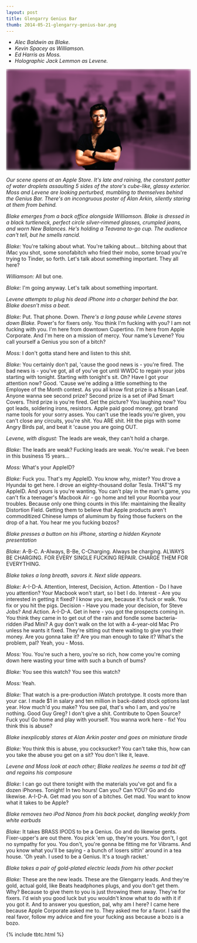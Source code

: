 ```yaml
---
layout: post
title: Glengarry Genius Bar
thumb: 2014-05-21-glengarry-genius-bar.png
---
```


*  *Alec Baldwin as Blake.*
*  *Kevin Spacey as Williamson.*
*  *Ed Harris as Moss.*
*  *Holographic Jack Lemmon as Levene.*

![The Best Photoshop I Could Do of Alec Baldwin as Jobs](/assets/2014-05-21-glengarry-genius-bar.png)

*Our scene opens at an Apple Store. It's late and raining, the constant patter of water droplets assaulting 5 sides of the store's cube-like, glassy exterior. Moss and Levene are looking perturbed, mumbling to themselves behind the Genius Bar. There's an incongruous poster of Alan Arkin, silently staring at them from behind.*

*Blake emerges from a back office alongside Williamson. Blake is dressed in a black turtleneck, perfect circle silver-rimmed glasses, crumpled jeans, and worn New Balances. He's holding a Teavana to-go cup. The audience can't tell, but he smells rancid.*

*Blake:* You're talking about what. You're talking about... bitching about that iMac you shot, some sonofabitch who fried their mobo, some broad you're trying to Tinder, so forth. Let's talk about something important. They all here?

*Williamson:* All but one.

*Blake:* I'm going anyway. Let's talk about something important. 

*Levene attempts to plug his dead iPhone into a charger behind the bar. Blake doesn't miss a beat.*

*Blake:* Put. That phone. Down. *There's a long pause while Levene stares down Blake.* Power's for fixers only. You think I'm fucking with you? I am not fucking with you. I'm here from downtown Cupertino. I'm here from Apple Corporate. And I'm here on a mission of mercy. Your name's Levene? You call yourself a Genius you son of a bitch?

*Moss:* I don't gotta stand here and listen to this shit.

*Blake:* You certainly don't pal, 'cause the good news is - you're fired. The bad news is - you've got, all of you've got until WWDC to regain your jobs starting with tonight. Starting with tonight's sit. Oh? Have I got your attention now? Good. 'Cause we're adding a little something to the Employee of the Month contest. As you all know first prize is a Nissan Leaf. Anyone wanna see second prize? Second prize is a set of iPad Smart Covers. Third prize is you're fired. Get the picture? You laughing now? You got leads, soldering irons, resistors. Apple paid good money, got brand name tools for your sorry asses. You can't use the leads you're given, you can't close any circuits, you're shit. You ARE shit. Hit the pigs with some Angry Birds pal, and beat it 'cause you are going OUT.

*Levene, with disgust:* The leads are weak, they can't hold a charge.

*Blake:* The leads are weak? Fucking leads are weak. You're weak. I've been in this business 15 years...

*Moss:* What's your AppleID?

*Blake:* Fuck you. That's my AppleID. You know why, mister? You drove a Hyundai to get here. I drove an eighty-thousand dollar Tesla. THAT'S my AppleID. And yours is you're wanting. You can't play in the man's game, you can't fix a teenager's Macbook Air - go home and tell your Roomba your troubles. Because only one thing counts in this life: maintaining the Reality Distortion Field. Getting them to believe that Apple products aren't commoditized Chinese lumps of aluminum by fixing those fuckers on the drop of a hat. You hear me you fucking bozos?

*Blake presses a button on his iPhone, starting a hidden Keynote presentation*

*Blake:* A-B-C. A-Always, B-Be, C-Charging. Always be charging. ALWAYS BE CHARGING. FOR EVERY SINGLE FUCKING REPAIR. CHARGE THEM FOR EVERYTHING.

*Blake takes a long breath, savors it. Next slide appears.*

*Blake:* A-I-D-A. Attention, Interest, Decision, Action. Attention - Do I have you attention? Your Macbook won't start, so I bet I do. Interest - Are you interested in getting it fixed? I know you are, because it's fuck or walk. You fix or you hit the pigs. Decision - Have you made your decision, for Steve Jobs? And Action. A-I-D-A. Get in here - you got the prospects coming in. You think they came in to get out of the rain and fondle some bacteria-ridden iPad Mini? A guy don't walk on the lot with a 4-year-old Mac Pro unless he wants it fixed. They're sitting out there waiting to give you their money. Are you gonna take it? Are you man enough to take it? What's the problem, pal? Yeah, you - Moss.

*Moss:* You. You're such a hero, you're so rich, how come you're coming down here wasting your time with such a bunch of bums?

*Blake:* You see this watch? You see this watch?

*Moss:* Yeah.

*Blake:* That watch is a pre-production iWatch prototype. It costs more than your car. I made $1 in salary and ten million in back-dated stock options last year. How much'd you make? You see pal, that's who I am, and you're nothing. Good Guy Greg? I don't give a shit. Contribute to Open Source? Fuck you! Go home and play with yourself. You wanna work here - fix! You think this is abuse? 

*Blake inexplicably stares at Alan Arkin poster and goes on miniature tirade*

*Blake:* You think this is abuse, you cocksucker? You can't take this, how can you take the abuse you get on a sit? You don't like it, leave. 

*Levene and Moss look at each other; Blake realizes he seems a tad bit off and regains his composure*

*Blake:* I can go out there tonight with the materials you've got and fix a dozen iPhones. Tonight! In two hours! Can you? Can YOU? Go and do likewise. A-I-D-A. Get mad you son of a bitches. Get mad. You want to know what it takes to be Apple? 

*Blake removes two iPod Nanos from his back pocket, dangling weakly from white earbuds*

*Blake:* It takes BRASS IPODS to be a Genius. Go and do likewise gents. Fixer-upper's are out there. You pick 'em up, they're yours. You don't, I got no sympathy for you. You don't, you're gonna be fitting me for Vibrams. And you know what you'll be saying - a bunch of losers sittin' around in a tea house. 'Oh yeah. I used to be a Genius. It's a tough racket.' 

*Blake takes a pair of gold-plated electric leads from his other pocket*

*Blake:* These are the new leads. These are the Glengarry leads. And they're gold, actual gold, like Beats headphones plugs, and you don't get them. Why? Because to give them to you is just throwing them away. They're for fixers. I'd wish you good luck but you wouldn't know what to do with it if you got it. And to answer you question, pal, why am I here? I came here because Apple Corporate asked me to. They asked me for a favor. I said the real favor, follow my advice and fire your fucking ass because a bozo is a bozo.


{% include tbtc.html %}

